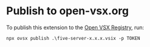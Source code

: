 # Publish to open-vsx&#46;org

To publish this extension to the [Open VSX Registry](https://open-vsx.org/), run:

```console
npx ovsx publish .\five-server-x.x.x.vsix -p TOKEN
```
